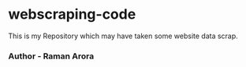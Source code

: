 # webscraping-code
This is my Repository  which may have taken some website data scrap.
<br>
<h3>Author - Raman Arora</h3>
